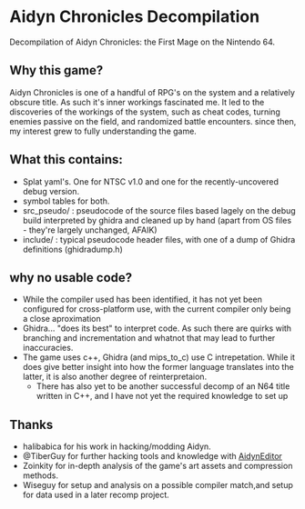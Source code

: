# Aidyn Chronicles Decompilation
 Decompilation of Aidyn Chronicles: the First Mage on the Nintendo 64.

## Why this game?
Aidyn Chronicles is one of a handful of RPG's on the system and a relatively obscure title. As such it's inner workings fascinated me. It led to the discoveries of the workings of the system, such as cheat codes, turning enemies passive on the field, and randomized battle encounters. since then, my interest grew to fully understanding the game.

## What this contains:
- Splat yaml's. One for NTSC v1.0 and one for the recently-uncovered debug version.
- symbol tables for both.
- src_pseudo/ : pseudocode of the source files based lagely on the debug build interpreted by ghidra and cleaned up by hand (apart from OS files - they're largely unchanged, AFAIK)
- include/ : typical pseudocode header files, with one of a dump of Ghidra definitions (ghidradump.h)


## why no usable code?
- While the compiler used has been identified, it has not yet been configured for cross-platform use, with the current compiler only being a close aproximation
- Ghidra... "does its best" to interpret code. As such there are quirks with branching and incrementation and whatnot that may lead to further inaccuracies.
- The game uses c++, Ghidra (and mips_to_c) use C intrepetation. While it does give better insight into how the former language translates into the latter, it is also another degree of reinterpretaion.
  - There has also yet to be another successful decomp of an N64 title written in C++, and I have not yet the required knowledge to set up

## Thanks
- halibabica for his work in hacking/modding Aidyn.
- @TiberGuy for further hacking tools and knowledge with [AidynEditor](https://github.com/TiberGuy/AidynEditor)
- Zoinkity for in-depth analysis of the game's art assets and compression methods.
- Wiseguy for setup and analysis on a possible compiler match,and setup for data used in a later recomp project.
